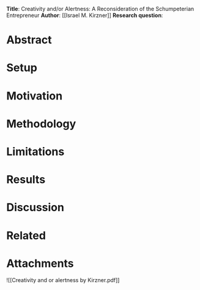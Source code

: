 **Title**: Creativity and/or Alertness: A Reconsideration of the Schumpeterian Entrepreneur
**Author**: [[Israel M. Kirzner]]
**Research question**:
# Abstract

# Setup

# Motivation

# Methodology

# Limitations

# Results

# Discussion

# Related

# Attachments
![[Creativity and or alertness by Kirzner.pdf]]